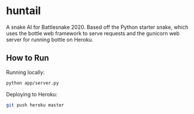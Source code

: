# huntail

A snake AI for Battlesnake 2020. Based off the Python starter snake, which uses the bottle web framework to serve requests and the gunicorn web server for running bottle on Heroku.

## How to Run

Running locally:

```bash
python app/server.py
```

Deploying to Heroku:

```bash
git push heroku master
```
